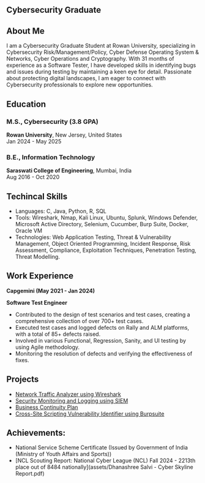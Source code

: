 
## Cybersecurity Graduate

## About Me
I am a Cybersecurity Graduate Student at Rowan University, specializing in Cybersecurity Risk/Management/Policy, Cyber Defense Operating System & Networks, Cyber Operations and Cryptography. With 31 months of experience as a Software Tester, I have developed skills in identifying bugs and issues during testing by maintaining a keen eye for detail. Passionate about protecting digital landscapes, I am eager to connect with Cybersecurity professionals to explore new opportunities.

## Education
### M.S., Cybersecurity (3.8 GPA)
**Rowan University**, New Jersey, United States  
Jan 2024 - May 2025

### B.E., Information Technology
**Saraswati College of Engineering**, Mumbai, India  
Aug 2016 - Oct 2020

## Techincal Skills
- Languages: C, Java, Python, R, SQL
- Tools: Wireshark, Nmap, Kali Linux, Ubuntu, Splunk, Windows Defender, Microsoft Active Directory, Selenium, Cucumber, Burp Suite, Docker, Oracle VM
- Technologies: Web Application Testing, Threat & Vulnerability Management, Object Oriented Programming, Incident Response, Risk Assessment, Compliance, Exploitation Techniques, 
  Penetration Testing, Threat Modelling.

## Work Experience
**Capgemini (May 2021 - Jan 2024)**

**Software Test Engineer**

- Contributed to the design of test scenarios and test cases, creating a comprehensive collection of over 700+ test cases.
- Executed test cases and logged defects on Rally and ALM platforms, with a total of 85+ defects raised.
- Involved in various Functional, Regression, Sanity, and UI testing by using Agile methodology.
- Monitoring the resolution of defects and verifying the effectiveness of fixes.


## Projects
- [Network Traffic Analyzer using Wireshark](https://dasalvi36.github.io/Wireshark/)
- [Security Monitoring and Logging using SIEM](https://dasalvi36.github.io/SIEM-Security-Information-and-Event-Management/)
- [Business Continuity Plan](https://github.com/Dasalvi36/Business-Continuity-Plan/raw/main/Business%20Continuity%20Plan.docx)
- [Cross-Site Scripting Vulnerability Identifier using Burpsuite](https://dasalvi36.github.io/Cross-Site-Scripting-Vulnerability-Identifier-using-Burpsuite/)

## Achievements:
- National Service Scheme Certificate (Issued by Government of India (Ministry of Youth Affairs and Sports))
- [NCL Scouting Report: National Cyber League (NCL) Fall 2024 - 2213th place out of 8484 nationally](assets/Dhanashree Salvi - Cyber Skyline Report.pdf)


